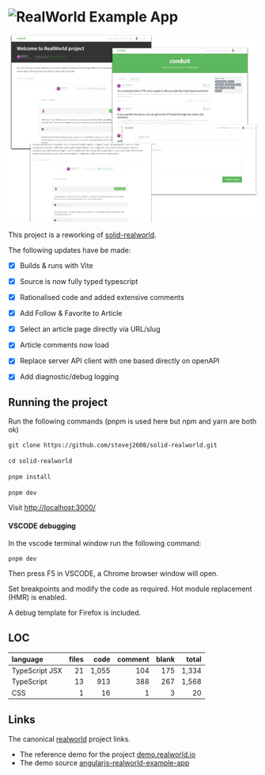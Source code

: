 # ![RealWorld Example App](logo.png)

![](./docs/img/real-world.png)

This project is a reworking of [solid-realworld].

The following updates have be made:

- [X] Builds & runs with Vite
- [X] Source is now fully typed typescript
- [X] Rationalised code and added extensive comments
- [X] Add Follow & Favorite to Article
- [X] Select an article page directly via URL/slug
- [X] Article comments now load
- [X] Replace server API client with one based directly on openAPI
- [X] Add diagnostic/debug logging


## Running the project

Run the following commands (pnpm is used here but npm and yarn are both ok)

    git clone https://github.com/stevej2608/solid-realworld.git

    cd solid-realworld

    pnpm install

    pnpm dev

Visit [http://localhost:3000/](http://localhost:3000/)

#### VSCODE debugging

In the vscode terminal window run the following command:

    pnpm dev

Then press F5 in VSCODE, a Chrome browser window will open.

Set breakpoints and modify the code as required. Hot module
replacement (HMR) is enabled.

A debug template for Firefox is included.

## LOC

| language | files | code | comment | blank | total |
| :--- | ---: | ---: | ---: | ---: | ---: |
| TypeScript JSX | 21 | 1,055 | 104 | 175 | 1,334 |
| TypeScript | 13 | 913 | 388 | 267 | 1,568 |
| CSS | 1 | 16 | 1 | 3 | 20 |

## Links

The canonical [realworld] project links.

* The reference demo for the project [demo.realworld.io]
* The demo source [angularjs-realworld-example-app]

[angularjs-realworld-example-app]: https://github.com/gothinkster/angularjs-realworld-example-app
[demo.realworld.io]: https://demo.realworld.io/#/
[realworld]:https://github.com/gothinkster/realworld
[solid-realworld]: https://github.com/solidjs/solid-realworld

